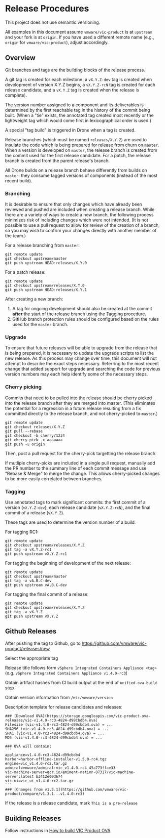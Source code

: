 # Release Procedures

This project does not use semantic versioning.

All examples in this document assume `vmware/vic-product` is at `upstream` and
your fork is at `origin`. If you have used a different remote name (e.g.,
`origin` for `vmware/vic-product`), adjust accordingly.


## Overview

Git branches and tags are the building blocks of the release process.

A git tag is created for each milestone: a `vX.Y.Z-dev` tag is created when
development of version X.Y.Z begins, a `vX.Y.Z-rcN` tag is created for each
release candidate, and a `vX.Y.Z` tag is created when the release is complete).

The version number assigned to a component and its deliverables is determined by
the first reachable tag in the history of the commit being built. (When a "tie"
exists, the annotated tag created most recently or the lightweight tag which
would come first in lexicographical order is used.)

A special "tag build" is triggered in Drone when a tag is created.

Release branches (which must be named `releases/X.Y.Z`) are used to insulate the
code which is being prepared for release from churn on `master`. When a version
is developed on `master`, the release branch is created from the commit used for
the first release candidate. For a patch, the release branch is created from the
parent release's branch.

All Drone builds on a release branch behave differently from builds on `master`:
they consume tagged versions of components (instead of the most recent build).


### Branching

It is desirable to ensure that only changes which have already been reviewed and
pushed are included when creating a release branch. While there are a variety of
ways to create a new branch, the following process minimizes risk of including
changes which were not intended. (It is not possible to use a pull request to
allow for review of the creation of a branch, so you may wish to confirm your
changes directly with another member of the team.)

For a release branching from `master`:
```
git remote update
git checkout upstream/master
git push upstream HEAD:releases/X.Y.0
```

For a patch release:
```
git remote update
git checkout upstream/releases/X.Y.0
git push upstream HEAD:releases/X.Y.1
```

After creating a new branch:

1. A tag for ongoing development should also be created at the commit **after**
   the start of the release branch using the [Tagging](#Tagging) procedure.
2. GitHub branch protection rules should be configured based on the rules used
   for the `master` branch.


### Upgrade

To ensure that future releases will be able to upgrade from the release that is
being prepared, it is necessary to update the upgrade scripts to list the new
release. As this process may change over time, this document will not attempt to
describe the exact steps necessary. Referring to the most recent change that
added support for upgrade and searching the code for previous version numbers
may each help identify some of the necessary steps.


### Cherry picking

Commits that need to be pulled into the release should be cherry picked into the
release branch after they are merged into master. (This eliminates the potential
for a regression in a future release resulting from a fix committed directly to
the release branch, and not cherry-picked to `master`.)

```
git remote update
git checkout releases/X.Y.Z
git pull --rebase
git checkout -b cherry/1234
git cherry-pick -x aaaaaaa
git push -u origin
```

Then, post a pull request for the cherry-pick targetting the release branch.

If mutliple cherry-picks are included in a single pull request, manually add the
PR number to the summary line of each commit message and use "Rebase & Merge" to
merge the change. This allows cherry-picked changes to be more easily correlated
between branches.


### Tagging

Use annotated tags to mark significant commits: the first commit of a version
(`vX.Y.Z-dev`), each release candidate (`vX.Y.Z-rcN`), and the final commit of a
release (`vX.Y.Z`).

These tags are used to determine the version number of a build.

For tagging RC1:
```
git remote update
git checkout upstream/releases/X.Y.Z
git tag -a vX.Y.Z-rc1
git push upstream vX.Y.Z-rc1
```

For tagging the beginning of development of the next release:
```
git remote update
git checkout upstream/master
git tag -a vA.B.C-dev
git push upstream vA.B.C-dev
```

For tagging the final commit of a release:
```
git remote update
git checkout upstream/releases/X.Y.Z
git tag -a vX.Y.Z
git push upstream vX.Y.Z
```

## Github Releases

After pushing the tag to Github, go to https://github.com/vmware/vic-product/releases/new

Select the appropriate tag

Release title follows form `vSphere Integrated Containers Appliance <tag>` (e.g. `vSphere Integrated Containers Appliance v1.4.0-rc3`)

Obtain artifact hashes from CI build output at the end of `unified-ova-build` step

Obtain version information from `/etc/vmware/version`

Description template for release candidates and releases:

```````
### [Download OVA](https://storage.googleapis.com/vic-product-ova-releases/vic-v1.4.0-rc3-4824-d99cbdb4.ova)
Filesize (vic-v1.4.0-rc3-4824-d99cbdb4.ova) = ...
SHA256 (vic-v1.4.0-rc3-4824-d99cbdb4.ova) = ...
SHA1 (vic-v1.4.0-rc3-4824-d99cbdb4.ova) = ...
MD5 (vic-v1.4.0-rc3-4824-d99cbdb4.ova) = ...

### OVA will contain:
```
appliance=v1.4.0-rc3-4824-d99cbdb4
harbor=harbor-offline-installer-v1.5.0-rc4.tgz
engine=vic_v1.4.0-rc2.tar.gz
admiral=vmware/admiral:vic_v1.4.0-rc4 45a773ffae33
vic-machine-server=gcr.io/eminent-nation-87317/vic-machine-server:latest b3412e003674
vic-ui=vic_ui_v1.4.0-rc2.tar.gz
```
### [Changes from v1.3.1](https://github.com/vmware/vic-product/compare/v1.3.1...v1.4.0-rc3)

```````

If the release is a release candidate, mark `This is a pre-release`

## Building Releases

Follow instructions in [How to build VIC Product OVA](BUILD.md)
